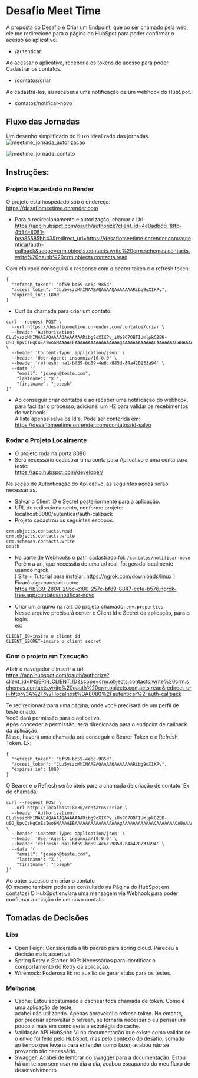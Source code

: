 # Desafio Meet Time

A proposta do Desafio é
Criar um Endpoint, que ao ser chamado pela web,  
ele me redirecione para a página do HubSpot para poder confirmar o acesso ao aplicativo.
- /autenticar

Ao acessar o aplicativo, receberia os tokens de acesso para poder Cadastrar os contatos.
- /contatos/criar

Ao cadastrá-los, eu receberia uma notificação de um webhook do HubSpot.  
- contatos/notificar-novo

## Fluxo das Jornadas
Um desenho simplificado do fluxo idealizado das jornadas.
![meetime_jornada_autorizacao](https://github.com/user-attachments/assets/f74942b0-e515-4349-842b-5b74e81a2893)

![meetime_jornada_contato](https://github.com/user-attachments/assets/7363d376-e7be-41bc-9cb4-a8bfd03a5d45)

## Instruções:
### Projeto Hospedado no Render

O projeto está hospedado sob o endereço:
https://desafiomeetime.onrender.com

- Para o redirecionamento e autorização, chamar a Url:  
https://app.hubspot.com/oauth/authorize?client_id=4e0adbd6-18fb-4534-8081-bea85585bb43&redirect_uri=https://desafiomeetime.onrender.com/autenticar/auth-callback&scope=crm.objects.contacts.write%20crm.schemas.contacts.write%20oauth%20crm.objects.contacts.read

Com ela você conseguirá o response com o bearer token e o refresh token:  
```
{
  "refresh_token": "bf59-bd59-4e6c-985d",
  "access_token": "CLu5yszoMhINAAEAQAAAAQAAAAAAARibg9oXIKPv",
  "expires_in": 1800
}
```

- Curl da chamada para criar um contato:  
```
curl --request POST \
  --url https://desafiomeetime.onrender.com/contatos/criar \
  --header 'Authorization: CLu5yszoMhINAAEAQAAAAQAAAAAAARibg9oXIKPv_iUo9O7OBTIUmlpkG2EH-uSO_UpvCzHqCoEaIwo6MAAAAEEAAAAAAAAAAAAAAAAAgAAAAAAAAAAAACAAAAAAAOABAAAAAAAAAIABAAAQAkIUTdjqpbz9NzUocxzPudoU5pQvW_VKA25hMVIAWgBgAGij7_4lcAA' \
  --header 'Content-Type: application/json' \
  --header 'User-Agent: insomnia/10.0.0' \
  --header 'refresh: na1-bf59-bd59-4e6c-985d-84a420233a94' \
  --data '{
	"email": "joseph@teste.com",
	"lastname": "X.",
	"firstname": "joseph"
}'
```

- Ao conseguir criar contatos e ao receber uma notificação do webhook,  
para facilitar o processo, adicionei um H2 para validar os recebimentos do webhook.  
A lista apenas salva os Id's. Pode ser conferida em:  
https://desafiomeetime.onrender.com/contatos/id-salvo


### Rodar o Projeto Localmente

- O projeto roda na porta 8080  
- Será necessário cadastrar uma conta para Aplicativo e uma conta para teste:  
https://app.hubspot.com/developer/

Na seção de Autenticação do Aplicativo, as seguintes ações serão necessárias.  
- Salvar o Client ID e Secret posteriormente para a aplicação.
- URL de redirecionamento, conforme projeto: localhost:8080/autenticar/auth-callback
- Projeto cadastrou os seguintes escopos:  
```
crm.objects.contacts.read  
crm.objects.contacts.write  
crm.schemas.contacts.write  
oauth  
```
- Na parte de Webhooks o path cadastrado foi: `/contatos/notificar-novo`  
Porém a url, que necessita de uma url real, foi gerada localmente usando ngrok.  
[ Site + Tutorial para instalar: https://ngrok.com/downloads/linux ]  
Ficará algo parecido com:  
https://b339-2804-295c-c100-257c-bf89-8847-ccfe-b576.ngrok-free.app/contatos/notificar-novo

- Criar um arquivo na raiz do projeto chamado: `env.properties`  
Nesse arquivo precisará conter o Client Id e Secret da aplicação, para o login.  
ex:

```
CLIENT_ID=insira o client id
CLIENT_SECRET=insira o client secret
```
  
  
### Com o projeto em Execução

Abrir o navegador e inserir a url:  
https://app.hubspot.com/oauth/authorize?client_id=INSERIR_CLIENT_ID&scope=crm.objects.contacts.write%20crm.schemas.contacts.write%20oauth%20crm.objects.contacts.read&redirect_uri=http%3A%2F%2Flocalhost%3A8080%2Fautenticar%2Fauth-callback

Te redirecionará para uma página, onde você precisará de um perfil de teste criado.  
Você dará permissão para o aplicativo.  
Após conceder a permissão, será direcionada para o endpoint de callback da aplicação.  
Nisso, haverá uma chamada pra conseguir o Bearer Token e o Refresh Token. Ex:  
```
{
  "refresh_token": "bf59-bd59-4e6c-985d",
  "access_token": "CLu5yszoMhINAAEAQAAAAQAAAAAAARibg9oXIKPv",
  "expires_in": 1800
}
```

O Bearer e o Refresh serão úteis para a chamada de criação de contato. Ex de chamada:  
```
curl --request POST \
  --url http://localhost:8080/contatos/criar \
  --header 'Authorization: CLu5yszoMhINAAEAQAAAAQAAAAAAARibg9oXIKPv_iUo9O7OBTIUmlpkG2EH-uSO_UpvCzHqCoEaIwo6MAAAAEEAAAAAAAAAAAAAAAAAgAAAAAAAAAAAACAAAAAAAOABAAAAAAAAAIABAAAQAkIUTdjqpbz9NzUocxzPudoU5pQvW_VKA25hMVIAWgBgAGij7_4lcAA' \
  --header 'Content-Type: application/json' \
  --header 'User-Agent: insomnia/10.0.0' \
  --header 'refresh: na1-bf59-bd59-4e6c-985d-84a420233a94' \
  --data '{
	"email": "joseph@teste.com",
	"lastname": "X.",
	"firstname": "joseph"
}'
```

Ao obter sucesso em criar o contato  
(O mesmo também pode ser consultado na Página do HubSpot em contatos)
O HubSpot enviará uma mensagem via Webhook para poder confirmar a criação de um novo contato.

## Tomadas de Decisões
### Libs
- Open Feign: Considerada a lib padrão para spring cloud. Pareceu a decisão mais assertiva.
- Spring Retry e Starter AOP: Necessárias para identificar o comportamento do Retry da aplicação.
- Wiremock: Poderosa lib no auxílio de gerar stubs para os testes.

### Melhorias  
- Cache: Estou acostumado a cachear toda chamada de token. Como é uma aplicação de teste,  
acabei não utilizando. Apenas aproveitei o refresh token. No entanto, por precisar aproveitar o refresh,  se tornaria necessário eu pensar um pouco a mais em como seria a estratégia do cache.
- Validação API HubSpot: Vi na documentação que existe como validar se o envio foi feito pelo HubSpot,  mas pelo contexto do desafio, somado ao tempo que levaria para entender como fazer, acabou não se provando tão necessário.
- Swagger: Acabei de lembrar do swagger para a documentação. Estou há um tempo sem usar no dia a dia, acabou escapando do meu fluxo de desenvolvimento.

